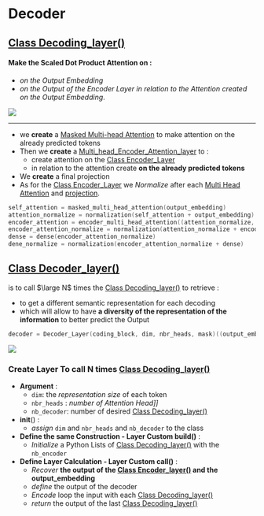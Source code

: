 # Decoder

## [Class Decoding_layer()](../Decoder/Decoding/Decoding_layer.py)
#### Make the Scaled Dot Product Attention on : 
- *on the Output Embedding*
- *on the Output of the Encoder Layer in relation to the Attention created on the Output Embedding*.

![](https://i.imgur.com/I5ge44l.png)
***
- we **create** a [Masked Multi-head Attention](../Attention/Multi_Masked/multi_masked.py) to make attention on the already predicted tokens 
- Then we **create** a [Multi_head_Encoder_Attention_layer](../Attention/Multi_Encoder_Attention/multi_encoder_attention.py) to :
	- create attention on the [Class Encoder_Layer](../Encoder/Encoder/Encoder.py)
	- in relation to the attention create **on the already predicted tokens** 
- We **create** a final projection 
- As for the [Class Encoder_Layer](../Encoder/Encoder/Encoding.py) we *Normalize* after each [Multi Head Attention](../Attention/Multi/Multi_Head_Attention.py) and [projection](../Attention/tensor_projection/tensor.py).

~~~~C
self_attention = masked_multi_head_attention(output_embedding)
attention_normalize = normalization(self_attention + output_embedding)
encoder_attention = encoder_multi_head_attention((attention_normalize, encoder, encoder))
encoder_attention_normalize = normalization(attention_normalize + encoder_attention)
dense = dense(encoder_attention_normalize)
dene_normalize = normalization(encoder_attention_normalize + dense)
~~~~

## [Class Decoder_layer()](source/Decoder/Decoder.py)
is to call $\large N$ times the [Class Decoding_layer()](../Decoder/Decoding/Decoding_layer.py) to retrieve :
- to get a different semantic representation for each decoding 
- which will allow to have **a diversity of the representation of the information** to better predict the Output
~~~C
decoder = Decoder_Layer(coding_block, dim, nbr_heads, mask)((output_embedding, encoder))
~~~
![](https://i.imgur.com/sn6UUrJ.png)

### Create Layer  To call N times [Class Decoding_layer()](../Decoder/Decoding/Decoding_layer.py)
- **Argument** : 
	- `dim`: the *representation size* of each token
	- `nbr_heads` : *number of Attention Head]]*
	- `nb_decoder`: number of desired [Class Decoding_layer()](../Decoder/Decoding/Decoding_layer.py)
- __init__() :
	- *assign* `dim` and `nbr_heads` and `nb_decoder` to the class
- **Define the same Construction - Layer Custom build()** :
	- *Initialize* a Python Lists of [Class Decoding_layer()](../Decoder/Decoding/Decoding_layer.py) with the `nb_encoder`
- **Define Layer Calculation - Layer Custom call()** :
	- *Recover* **the output of the [Class Encoder_layer()](../Encoder/Encoder/Encoder.py) and the output_embedding**
	- *define* the output of the decoder 
	- *Encode* loop the input with each [Class Decoding_layer()](../Decoder/Decoding/Decoding_layer.py)
	- *return* the output of the last [Class Decoding_layer()](../Decoder/Decoding/Decoding_layer.py)